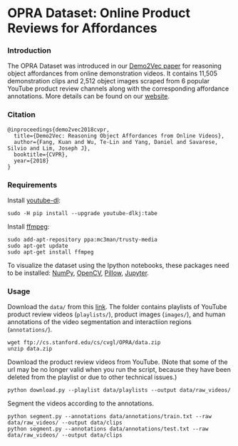 # OPRA Dataset: Online Product Reviews for Affordances

### Introduction
The OPRA Dataset was introduced in our [Demo2Vec paper](http://ai.stanford.edu/~kuanfang/pdf/demo2vec2018cvpr) for reasoning object affordances from online demonstration videos. It contains 11,505 demonstration clips and 2,512 object images scraped from 6 popular YouTube product review channels along with the corresponding affordance annotations. More details can be found on our [website](https://sites.google.com/view/demo2vec/).

### Citation
```
@inproceedings{demo2vec2018cvpr,
  title={Demo2Vec: Reasoning Object Affordances from Online Videos},
  author={Fang, Kuan and Wu, Te-Lin and Yang, Daniel and Savarese, Silvio and Lim, Joseph J},
  booktitle={CVPR},
  year={2018}
}
```

### Requirements

Install [youtube-dl](https://github.com/rg3/youtube-dl):
```Shell
sudo -H pip install --upgrade youtube-dlkj:tabe 
```

Install [ffmpeg](https://www.ffmpeg.org/):
```Shell
sudo add-apt-repository ppa:mc3man/trusty-media  
sudo apt-get update  
sudo apt-get install ffmpeg  
```

To visualize the dataset using the Ipython notebooks, these packages need to be installed: [NumPy](https://scipy.org/install.html), [OpenCV](https://docs.opencv.org/3.4.1/d2/de6/tutorial_py_setup_in_ubuntu.html), [Pillow](https://pillow.readthedocs.io/en/latest/installation.html), [Jupyter](http://jupyter.org/install).

### Usage

Download the `data/` from this [link](ftp://cs.stanford.edu/cs/cvgl/OPRA/data.zip). The folder contains playlists of YouTube product review videos (`playlists/`), product images (`images/`), and human annotations of the video segmentation and interactiion regions (`annotations/`).
```Shell
wget ftp://cs.stanford.edu/cs/cvgl/OPRA/data.zip
unzip data.zip
```

Download the product review videos from YouTube. (Note that some of the url may be no longer valid when you run the script, because they have been deleted from the playlist or due to other technical issues.)
```Shell
python download.py --playlist data/playlists --output data/raw_videos/
```

Segment the videos according to the annotations.
```Shell
python segment.py --annotations data/annotations/train.txt --raw data/raw_videos/ --output data/clips
python segment.py --annotations data/annotations/test.txt --raw data/raw_videos/ --output data/clips
```
